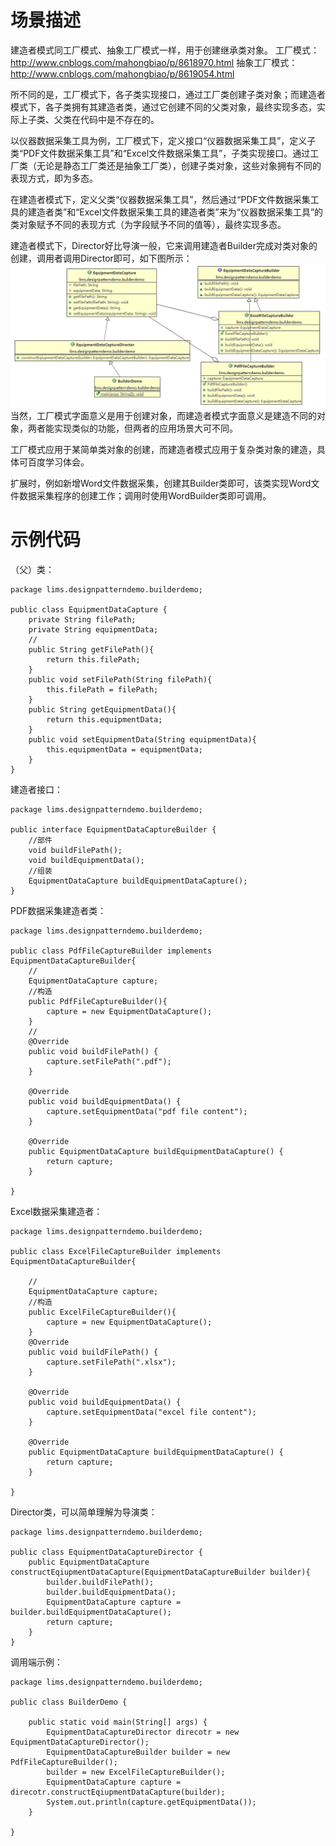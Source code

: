 # 场景描述
建造者模式同工厂模式、抽象工厂模式一样，用于创建继承类对象。
工厂模式：http://www.cnblogs.com/mahongbiao/p/8618970.html
抽象工厂模式：http://www.cnblogs.com/mahongbiao/p/8619054.html

所不同的是，工厂模式下，各子类实现接口，通过工厂类创建子类对象；而建造者模式下，各子类拥有其建造者类，通过它创建不同的父类对象，最终实现多态，实际上子类、父类在代码中是不存在的。

以仪器数据采集工具为例，工厂模式下，定义接口“仪器数据采集工具”，定义子类“PDF文件数据采集工具”和“Excel文件数据采集工具”，子类实现接口。通过工厂类（无论是静态工厂类还是抽象工厂类），创建子类对象，这些对象拥有不同的表现方式，即为多态。

在建造者模式下，定义父类“仪器数据采集工具”，然后通过“PDF文件数据采集工具的建造者类”和“Excel文件数据采集工具的建造者类”来为“仪器数据采集工具”的类对象赋予不同的表现方式（为字段赋予不同的值等），最终实现多态。

建造者模式下，Director好比导演一般，它来调用建造者Builder完成对类对象的创建，调用者调用Director即可，如下图所示：
![](https://raw.githubusercontent.com/eyuan/DesignPatternsinMISwithJava/master/Doc/Images/3.png)
当然，工厂模式字面意义是用于创建对象，而建造者模式字面意义是建造不同的对象，两者能实现类似的功能，但两者的应用场景大可不同。

工厂模式应用于某简单类对象的创建，而建造者模式应用于复杂类对象的建造，具体可百度学习体会。

扩展时，例如新增Word文件数据采集，创建其Builder类即可，该类实现Word文件数据采集程序的创建工作；调用时使用WordBuilder类即可调用。

# 示例代码

 （父）类：
```
package lims.designpatterndemo.builderdemo;

public class EquipmentDataCapture {
    private String filePath;
    private String equipmentData;
    //
    public String getFilePath(){
        return this.filePath;
    }
    public void setFilePath(String filePath){
        this.filePath = filePath;
    }
    public String getEquipmentData(){
        return this.equipmentData;
    }
    public void setEquipmentData(String equipmentData){
        this.equipmentData = equipmentData;
    }
}
``` 
建造者接口：
```
package lims.designpatterndemo.builderdemo;

public interface EquipmentDataCaptureBuilder {
    //部件
    void buildFilePath();
    void buildEquipmentData();
    //组装
    EquipmentDataCapture buildEquipmentDataCapture();
}
```
PDF数据采集建造者类：
```
package lims.designpatterndemo.builderdemo;

public class PdfFileCaptureBuilder implements EquipmentDataCaptureBuilder{
    //
    EquipmentDataCapture capture;
    //构造
    public PdfFileCaptureBuilder(){
        capture = new EquipmentDataCapture();
    }
    //
    @Override
    public void buildFilePath() {
        capture.setFilePath(".pdf");
    }

    @Override
    public void buildEquipmentData() {
        capture.setEquipmentData("pdf file content");
    }

    @Override
    public EquipmentDataCapture buildEquipmentDataCapture() { 
        return capture;
    }

}
```
Excel数据采集建造者：
```
package lims.designpatterndemo.builderdemo;

public class ExcelFileCaptureBuilder implements EquipmentDataCaptureBuilder{

    //
    EquipmentDataCapture capture;
    //构造
    public ExcelFileCaptureBuilder(){
        capture = new EquipmentDataCapture();
    }
    @Override
    public void buildFilePath() {
        capture.setFilePath(".xlsx");
    }

    @Override
    public void buildEquipmentData() {
        capture.setEquipmentData("excel file content");
    }

    @Override
    public EquipmentDataCapture buildEquipmentDataCapture() {
        return capture;
    }

}
```
Director类，可以简单理解为导演类：
```
package lims.designpatterndemo.builderdemo;

public class EquipmentDataCaptureDirector {
    public EquipmentDataCapture constructEqiupmentDataCapture(EquipmentDataCaptureBuilder builder){
        builder.buildFilePath();
        builder.buildEquipmentData();
        EquipmentDataCapture capture = builder.buildEquipmentDataCapture();
        return capture;
    }
}
```
调用端示例：
```
package lims.designpatterndemo.builderdemo;

public class BuilderDemo {

    public static void main(String[] args) {
        EquipmentDataCaptureDirector direcotr = new EquipmentDataCaptureDirector();
        EquipmentDataCaptureBuilder builder = new PdfFileCaptureBuilder();
        builder = new ExcelFileCaptureBuilder();
        EquipmentDataCapture capture = direcotr.constructEqiupmentDataCapture(builder);
        System.out.println(capture.getEquipmentData());
    }

}
```